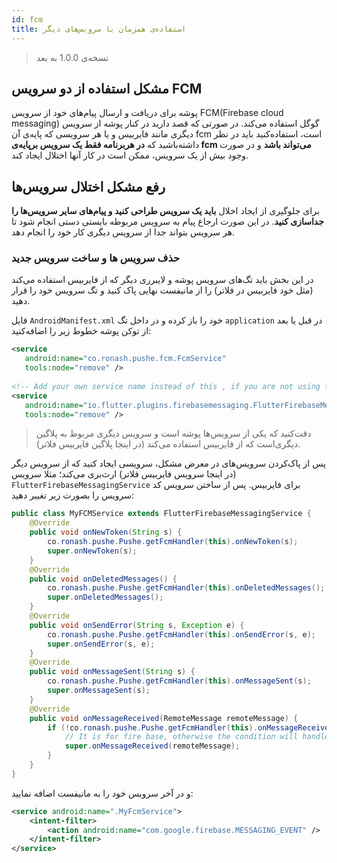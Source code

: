 ```yaml
---
id: fcm
title: استفاده‌ی همزمان با سرویس‌های دیگر
---
```


> نسخه‌ی 1.0.0 به بعد

## مشکل استفاده‌ از دو سرویس FCM

پوشه برای دریافت و ارسال پیام‌های خود از سرویس FCM(Firebase cloud messaging) گوگل استفاده می‌کند.
در صورتی که قصد دارید در کنار پوشه از سرویس دیگری مانند فایربیس و یا هر سرویسی که پایه‌ی آن fcm است، استفاده‌کنید باید در نظر داشته‌باشید که **در هربرنامه فقط یک سرویس برپایه‌ی fcm می‌تواند باشد** و در صورت وجود بیش از یک سرویس، ممکن است در کار آنها اختلال ایجاد کند.

## رفع مشکل اختلال سرویس‌ها

برای جلوگیری از ایجاد اخلال **باید یک سرویس طراحی کنید و پیام‌های سایر سرویس‌ها را جداسازی کنید**. در این صورت ارجاع پیام به سرویس مربوطه بایستی دستی انجام شود تا هر سرویس بتواند جدا از سرویس دیگری کار خود را انجام دهد.

### حذف سرویس ها و ساخت سرویس جدید

در این بخش باید تگ‌های سرویس پوشه و لایبرری دیگر که از فایربیس استفاده می‌کند (مثل خود فایربیس در فلاتر) را از مانیفست نهایی پاک کنید و تگ سرویس خود را قرار دهید.

فایل `AndroidManifest.xml` خود را باز کرده و در داخل تگ `application` در قبل یا بعد از توکن پوشه خطوط زیر را اضافه‌کنید:

```xml
<service
   android:name="co.ronash.pushe.fcm.FcmService" 
   tools:node="remove" />
   
<!-- Add your own service name instead of this , if you are not using firebase -->
<service
   android:name="io.flutter.plugins.firebasemessaging.FlutterFirebaseMessagingService" 
   tools:node="remove" />
```

> دقت‌کنید که یکی از سرویس‌ها پوشه است و سرویس دیگری مربوط به پلاگین دیگری‌است که از فایربیس استفاده می‌کند (در اینجا پلاگین فایربیس فلاتر).

پس از پاک‌کردن سرویس‌های در معرض مشکل، سرویسی ایجاد کنید که از سرویس دیگر (در اینجا سرویس فایربیس فلاتر) ارث‌بری می‌کند؛ مثلا سرویس `FlutterFirebaseMessagingService` برای فایربیس. پس از ساختن سرویس کد سرویس را بصورت زیر تغییر دهید:

```java
public class MyFCMService extends FlutterFirebaseMessagingService {
    @Override
    public void onNewToken(String s) {
        co.ronash.pushe.Pushe.getFcmHandler(this).onNewToken(s);
        super.onNewToken(s);
    }
    @Override
    public void onDeletedMessages() {
        co.ronash.pushe.Pushe.getFcmHandler(this).onDeletedMessages();
        super.onDeletedMessages();
    }
    @Override
    public void onSendError(String s, Exception e) {
        co.ronash.pushe.Pushe.getFcmHandler(this).onSendError(s, e);
        super.onSendError(s, e);
    }
    @Override
    public void onMessageSent(String s) {
        co.ronash.pushe.Pushe.getFcmHandler(this).onMessageSent(s);
        super.onMessageSent(s);
    }
    @Override
    public void onMessageReceived(RemoteMessage remoteMessage) {
        if (!co.ronash.pushe.Pushe.getFcmHandler(this).onMessageReceived(remoteMessage)) {
            // It is for fire base, otherwise the condition will handle the message for Pushe
            super.onMessageReceived(remoteMessage);
        }
    }
}
```

و در آخر سرویس خود را به مانیفست اضافه نمایید:

```xml
<service android:name=".MyFcmService">
    <intent-filter>
        <action android:name="com.google.firebase.MESSAGING_EVENT" />
    </intent-filter>
</service>
```